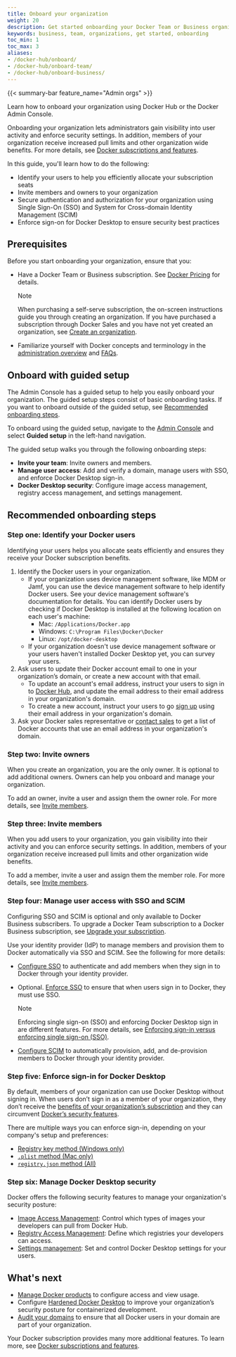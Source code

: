 ```yaml
---
title: Onboard your organization
weight: 20
description: Get started onboarding your Docker Team or Business organization.
keywords: business, team, organizations, get started, onboarding
toc_min: 1
toc_max: 3
aliases:
- /docker-hub/onboard/
- /docker-hub/onboard-team/
- /docker-hub/onboard-business/
---
```


{{< summary-bar feature_name="Admin orgs" >}}

Learn how to onboard your organization using Docker Hub or the Docker Admin Console.

Onboarding your organization lets administrators gain visibility into user activity and enforce security settings. In addition, members of your organization receive increased pull limits and other organization wide benefits. For more details, see [Docker subscriptions and features](../../subscription/details.md).

In this guide, you'll learn how to do the following:

- Identify your users to help you efficiently allocate your subscription seats
- Invite members and owners to your organization
- Secure authentication and authorization for your organization using Single Sign-On (SSO) and System for Cross-domain Identity Management (SCIM)
- Enforce sign-on for Docker Desktop to ensure security best practices

## Prerequisites

Before you start onboarding your organization, ensure that you:

- Have a Docker Team or Business subscription. See [Docker Pricing](https://www.docker.com/pricing/) for details.

  > [!NOTE]
  >
  > When purchasing a self-serve subscription, the on-screen instructions guide you through creating an organization. If you have purchased a subscription through Docker Sales and you have not yet created an organization, see [Create an organization](/admin/organization/orgs).

- Familiarize yourself with Docker concepts and terminology in the [administration overview](../_index.md) and [FAQs](/faq/admin/general-faqs/).

## Onboard with guided setup

The Admin Console has a guided setup to help you easily
onboard your organization. The guided setup steps consist of basic onboarding
tasks. If you want to onboard outside of the guided setup,
see [Recommended onboarding steps](/manuals/admin/organization/onboard.md#recommended-onboarding-steps).

To onboard using the guided setup,
navigate to the [Admin Console](https://app.docker.com) and
select **Guided setup** in the left-hand navigation.

The guided setup walks you through the following onboarding steps:

- **Invite your team**: Invite owners and members.
- **Manage user access**: Add and verify a domain, manage users with SSO, and
enforce Docker Desktop sign-in.
- **Docker Desktop security**: Configure image access management, registry access
management, and settings management.

## Recommended onboarding steps

### Step one: Identify your Docker users

Identifying your users helps you allocate seats efficiently and ensures they
receive your Docker subscription benefits.

1. Identify the Docker users in your organization.
   - If your organization uses device management software, like MDM or Jamf, you can use the device management software to help identify Docker users. See your device management software's documentation for details. You can identify Docker users by checking if Docker Desktop is installed at the following location on each user's machine:
      - Mac: `/Applications/Docker.app`
      - Windows: `C:\Program Files\Docker\Docker`
      - Linux: `/opt/docker-desktop`
   - If your organization doesn't use device management software or your users haven't installed Docker Desktop yet, you can survey your users.
2. Ask users to update their Docker account email to one in your organization’s domain, or create a new account with that email.
   - To update an account's email address, instruct your users to sign in to [Docker Hub](https://hub.docker.com), and update the email address to their email address in your organization's domain.
   - To create a new account, instruct your users to go [sign up](https://hub.docker.com/signup) using their email address in your organization's domain.
3. Ask your Docker sales representative or [contact sales](https://www.docker.com/pricing/contact-sales/) to get a list of Docker accounts that use an email address in your organization's domain.

### Step two: Invite owners

When you create an organization, you are the only owner. It is optional to add additional owners. Owners can help you onboard and manage your organization.

To add an owner, invite a user and assign them the owner role. For more details, see [Invite members](/admin/organization/members/).

### Step three: Invite members

When you add users to your organization, you gain visibility into their activity and you can enforce security settings. In addition, members of your organization receive increased pull limits and other organization wide benefits.

To add a member, invite a user and assign them the member role. For more details, see [Invite members](/admin/organization/members/).

### Step four: Manage user access with SSO and SCIM

Configuring SSO and SCIM is optional and only available to Docker Business subscribers. To upgrade a Docker Team subscription to a Docker Business subscription, see [Upgrade your subscription](/subscription/upgrade/).

Use your identity provider (IdP) to manage members and provision them to Docker
automatically via SSO and SCIM. See the following for more details:

   - [Configure SSO](/manuals/security/for-admins/single-sign-on/configure.md) to authenticate and add members when they sign in to Docker through your identity provider.
   - Optional. [Enforce SSO](/manuals/security/for-admins/single-sign-on/connect.md) to ensure that when users sign in to Docker, they must use SSO.

     > [!NOTE]
     >
     > Enforcing single sign-on (SSO) and enforcing Docker Desktop sign in
     are different features. For more details, see
     > [Enforcing sign-in versus enforcing single sign-on (SSO)](/security/for-admins/enforce-sign-in/#enforcing-sign-in-versus-enforcing-single-sign-on-sso).

   - [Configure SCIM](/security/for-admins/provisioning/scim/) to automatically provision, add, and de-provision members to Docker through your identity provider.

### Step five: Enforce sign-in for Docker Desktop

By default, members of your organization can use Docker Desktop without signing
in. When users don’t sign in as a member of your organization, they don’t
receive the [benefits of your organization’s subscription](../../subscription/details.md) and they can circumvent [Docker’s security features](/security/for-admins/hardened-desktop/).

There are multiple ways you can enforce sign-in, depending on your company's setup and preferences:
- [Registry key method (Windows only)](/security/for-admins/enforce-sign-in/methods/#registry-key-method-windows-only)
- [`.plist` method (Mac only)](/security/for-admins/enforce-sign-in/methods/#plist-method-mac-only)
- [`registry.json` method (All)](/security/for-admins/enforce-sign-in/methods/#registryjson-method-all)

### Step six: Manage Docker Desktop security

Docker offers the following security features to manage your organization's
security posture:

- [Image Access Management](/manuals/security/for-admins/hardened-desktop/image-access-management.md): Control which types of images your developers can pull from Docker Hub.
- [Registry Access Management](/manuals/security/for-admins/hardened-desktop/registry-access-management.md): Define which registries your developers can access.
- [Settings management](/manuals/security/for-admins/hardened-desktop/settings-management.md): Set and control Docker Desktop settings for your users.

## What's next

- [Manage Docker products](./manage-products.md) to configure access and view usage.
- Configure [Hardened Docker Desktop](/desktop/hardened-desktop/) to improve your organization’s security posture for containerized development.
- [Audit your domains](/docker-hub/domain-audit/) to ensure that all Docker users in your domain are part of your organization.

Your Docker subscription provides many more additional features. To learn more, see [Docker subscriptions and features](/subscription/details/).